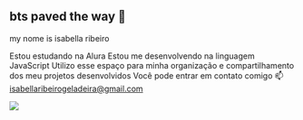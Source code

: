 ## bts paved the way 👋


my nome is isabella ribeiro

Estou estudando na Alura
Estou me desenvolvendo na linguagem JavaScript
Utilizo esse espaço para minha organização e compartilhamento dos meu projetos desenvolvidos
Você pode entrar em contato comigo 📫
isabellaribeirogeladeira@gmail.com

![](https://media1.tenor.com/m/7DvB8w19-tAAAAAd/jimin-bts.gif)
